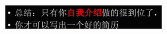 ![image-20220828141429949](https://raw.githubusercontent.com/erdengk/picGo/main/img/202208281414039.png)